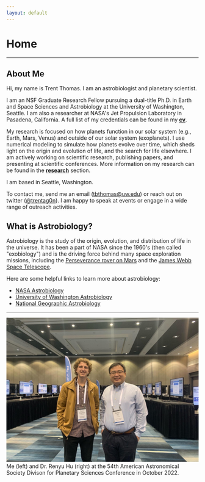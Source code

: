 ```yaml
---
layout: default
---
```

# Home
-------------------------

## About Me



Hi, my name is Trent Thomas. I am an astrobiologist and planetary scientist. 

I am an NSF Graduate Research Fellow pursuing a dual-title Ph.D. in Earth and Space Sciences and Astrobiology at the University of Washington, Seattle. I am also a researcher at NASA's Jet Propulsion Laboratory in Pasadena, California. A full list of my credentials can be found in my **[cv](assets/cvs/tthomas_cv.pdf)**.

My research is focused on how planets function in our solar system (e.g., Earth, Mars, Venus) and outside of our solar system (exoplanets). I use numerical modeling to simulate how planets evolve over time, which sheds light on the origin and evolution of life, and the search for life elsewhere. I am actively working on scientific research, publishing papers, and presenting at scientific conferences. More information on my research can be found in the **[research](research)** section.

I am based in Seattle, Washington.

To contact me, send me an email ([tbthomas@uw.edu](mailto:tbthomas@uw.edu)) or reach out on twitter ([@trentag0n](https://twitter.com/trentag0n)). I am happy to speak at events or engage in a wide range of outreach activities.

## What is Astrobiology?

Astrobiology is the study of the origin, evolution, and distribution of life in the universe. It has been a part of NASA since the 1960's (then called "exobiology") and is the driving force behind many space exploration missions, including the [Perseverance rover on Mars](https://astrobiology.nasa.gov/missions/2020-mars-rover/) and the [James Webb Space Telescope](https://astrobiology.nasa.gov/missions/jwst/).

Here are some helpful links to learn more about astrobiology:
* [NASA Astrobiology](https://astrobiology.nasa.gov/about/)
* [University of Washington Astrobiology](https://depts.washington.edu/astrobio/wordpress/about-us/what-is-astrobiology/)
* [National Geographic Astrobiology](https://www.nationalgeographic.com/astrobiology/)

------------------------- 
![alt text](assets/img/trent_and_renyu.jpg "Trent and Renyu at DPS 2022")
Me (left) and Dr. Renyu Hu (right) at the 54th American Astronomical Society Divison for Planetary Sciences Conference in October 2022.

